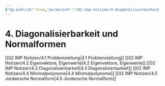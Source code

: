 ```yaml
---
{"dg-publish":true,"permalink":"/02-imp-notizen/4-diagonalisierbarkeit-und-normalformen/"}
---
```


# 4. Diagonalisierbarkeit und Normalformen
[[02 IMP Notizen/4.1 Problemstellung\|4.1 Problemstellung]]
[[02 IMP Notizen/4.2 Eigenvektore, Eigenwerte\|4.2 Eigenvektore, Eigenwerte]]
[[02 IMP Notizen/4.3 Diagonalisierbarkeit\|4.3 Diagonalisierbarkeit]]
[[02 IMP Notizen/4.4 Minimalpolynome\|4.4 Minimalpolynome]]
[[02 IMP Notizen/4.5 Jordansche Normalform\|4.5 Jordansche Normalform]]